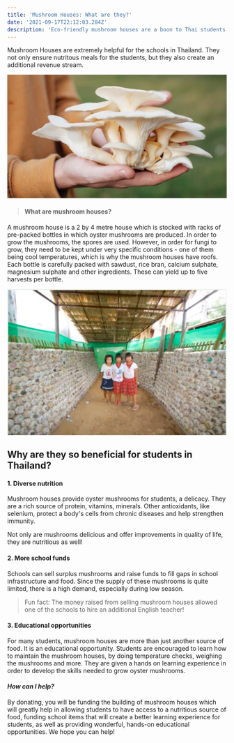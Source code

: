 ```yaml
---
title: 'Mushroom Houses: What are they?'
date: '2021-09-17T22:12:03.284Z'
description: 'Eco-friendly mushroom houses are a boon to Thai students, giving them nutritious food for healthy bodies, and healthy minds!'
---
```


Mushroom Houses are extremely helpful for the schools in Thailand. They not only ensure nutritous meals for the students, but they also create an additional revenue stream.

![Holding Thai school-grown mushrooms (Source: Healthline)](./mushrooms.png)

> #### What are mushroom houses?

A mushroom house is a 2 by 4 metre house which is stocked with racks of pre-packed bottles in which oyster mushrooms are produced. In order to grow the mushrooms, the spores are used. However, in order for fungi to grow, they need to be kept under very specific conditions - one of them being cool temperatures, which is why the mushroom houses have roofs. Each bottle is carefully packed with sawdust, rice bran, calcium sulphate, magnesium sulphate and other ingredients. These can yield up to five harvests per bottle.

![Thai schoolchildren smiling in mushroom house](./house-children.png)

## Why are they so beneficial for students in Thailand?

#### 1. Diverse nutrition

Mushroom houses provide oyster mushrooms for students, a delicacy. They are a rich source of protein, vitamins, minerals. Other antioxidants, like selenium, protect a body's cells from chronic diseases and help strengthen immunity.

Not only are mushrooms delicious and offer improvements in quality of life, they are nutritious as well!

#### 2. More school funds

Schools can sell surplus mushrooms and raise funds to fill gaps in school infrastructure and food. Since the supply of these mushrooms is quite limited, there is a high demand, especially during low season.

> Fun fact: The money raised from selling mushroom houses allowed one of the schools to hire an additional English teacher!

#### 3. Educational opportunities

For many students, mushroom houses are more than just another source of food. It is an educational opportunity. Students are encouraged to learn how to maintain the mushroom houses, by doing temperature checks, weighing the mushrooms and more. They are given a hands on learning experience in order to develop the skills needed to grow oyster mushrooms.

#### _How can I help?_

By donating, you will be funding the building of mushroom houses which will greatly help in allowing students to have access to a nutritious source of food, funding school items that will create a better learning experience for students, as well as providing wonderful, hands-on educational opportunities. We hope you can help!

